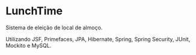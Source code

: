 # LunchTime
Sistema de eleição de local de almoço.

Utilizando JSF, Primefaces, JPA, Hibernate, Spring, Spring Security, JUnit, Mockito e MySQL.
